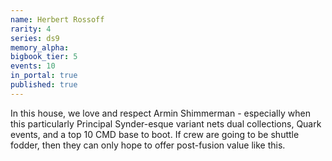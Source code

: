 ```yaml
---
name: Herbert Rossoff
rarity: 4
series: ds9
memory_alpha:
bigbook_tier: 5
events: 10
in_portal: true
published: true
---
```


In this house, we love and respect Armin Shimmerman - especially when this particularly Principal Synder-esque variant nets dual collections, Quark events, and a top 10 CMD base to boot. If crew are going to be shuttle fodder, then they can only hope to offer post-fusion value like this.
